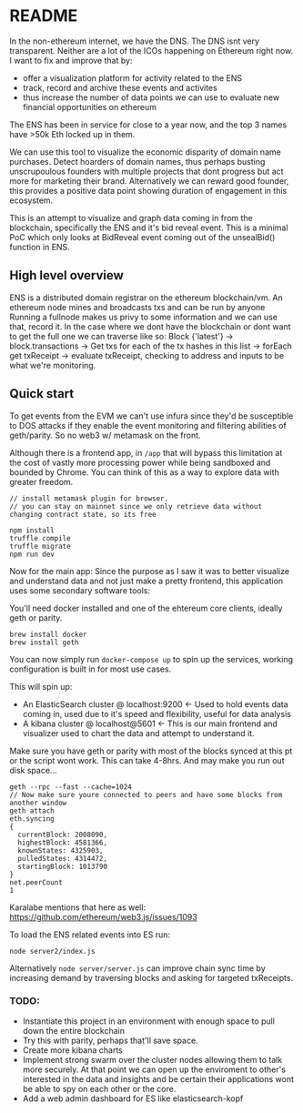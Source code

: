 # README

In the non-ethereum internet, we have the DNS. The DNS isnt very transparent. Neither are a lot of the ICOs happening on Ethereum right now. I want to fix and improve that by:
 - offer a visualization platform for activity related to the ENS
 - track, record and archive these events and activites
 - thus increase the number of data points we can use to evaluate new financial opportunities on ethereum
 
The ENS has been in service for close to a year now, and the top 3 names have >50k Eth locked up in them. 

We can use this tool to visualize the economic disparity of domain name purchases. 
Detect hoarders of domain names, thus perhaps busting unscrupoulous founders with multiple projects that dont progress but act more for marketing their brand. 
Alternatively we can reward good founder, this provides a positive data point showing duration of engagement in this ecosystem. 

This is an attempt to visualize and graph data coming in from the blockchain, specifically the ENS and it's bid reveal event. This is a minimal PoC which only looks at BidReveal event coming out of the unsealBid() function in ENS. 

## High level overview

ENS is a distributed domain registrar on the ethereum blockchain/vm.
An ethereum node mines and broadcasts txs and can be run by anyone
Running a fullnode makes us privy to some information and we can use that,
record it. 
In the case where we dont have the blockchain or dont want to get the full one we can traverse like so:
Block {'latest'} -> block.transactions -> Get txs for each of the tx hashes in this list -> forEach get txReceipt -> evaluate txReceipt, checking to address and inputs to be what we're monitoring. 

## Quick start  

 To get events from the EVM we can't use infura since they'd be susceptible to DOS attacks if they enable the event monitoring and filtering abilities of geth/parity. So no web3 w/ metamask on the front. 

 Although there is a frontend app, in `/app` that will bypass this limitation at the cost of vastly more processing power while being sandboxed and bounded by Chrome. 
 You can think of this as a way to explore data with greater freedom. 

```
// install metamask plugin for browser.
// you can stay on mainnet since we only retrieve data without changing contract state, so its free

npm install
truffle compile
truffle migrate
npm run dev
 ```

Now for the main app:
Since the purpose as I saw it was to better visualize and understand data and not just make a pretty frontend, this application uses some secondary software tools:

You'll need docker installed and one of the ehtereum core clients, ideally geth or parity.  

```
brew install docker
brew install geth
```

You can now simply run `docker-compose up` to spin up the services, working configuration is built in for most use cases. 

This will spin up:
- An ElasticSearch cluster @ localhost:9200 <- Used to hold events data coming in, used due to it's speed and flexibility, useful for data analysis
- A kibana cluster @ localhost@5601 <- This is our main frontend and visualizer used to chart the data and attempt to understand it.

Make sure you have geth or parity with most of the blocks synced at this pt or the script wont work. This can take 4-8hrs. And may make you run out disk space...
```
geth --rpc --fast --cache=1024
// Now make sure youre connected to peers and have some blocks from another window
geth attach
eth.syncing
{
  currentBlock: 2008090,
  highestBlock: 4581366,
  knownStates: 4325903,
  pulledStates: 4314472,
  startingBlock: 1013790
}
net.peerCount
1
```
Karalabe mentions that here as well: https://github.com/ethereum/web3.js/issues/1093


To load the ENS related events into ES run:  
``` 
node server2/index.js 
```  
Alternatively `node server/server.js` can improve chain sync time by increasing demand by traversing blocks and asking for targeted txReceipts. 


### TODO:

- Instantiate this project in an environment with enough space to pull down the entire blockchain
- Try this with parity, perhaps that'll save space. 
- Create more kibana charts
- Implement strong swarm over the cluster nodes allowing them to talk more securely. 
	At that point we can open up the enviroment to other's interested in the data and insights and be certain their applications wont be able to spy on each other or the core. 
- Add a web admin dashboard for ES like elasticsearch-kopf

